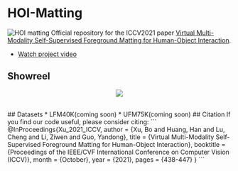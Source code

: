 # HOI-Matting
![HOI matting](https://github.com/JackSyu/HOI-Matting/blob/main/dataset.png)
Official repository for the ICCV2021 paper [Virtual Multi-Modality Self-Supervised Foreground Matting for
Human-Object Interaction](https://arxiv.org/abs/2110.03278).
* [Watch project video](https://www.youtube.com/watch?v=2_EH1KpDrww)
## Showreel

<p align="center">
    <a href="https://www.youtube.com/watch?v=2_EH1KpDrww">
        <img src="https://github.com/JackSyu/HOI-Matting/blob/main/showreel1.gif">
    </a>
</p>
<br>
## Datasets
* LFM40K(coming soon)
* UFM75K(coming soon)
## Citation
If you find our code useful, please consider citing:
```
@InProceedings{Xu_2021_ICCV,
    author    = {Xu, Bo and Huang, Han and Lu, Cheng and Li, Ziwen and Guo, Yandong},
    title     = {Virtual Multi-Modality Self-Supervised Foreground Matting for Human-Object Interaction},
    booktitle = {Proceedings of the IEEE/CVF International Conference on Computer Vision (ICCV)},
    month     = {October},
    year      = {2021},
    pages     = {438-447}
}
```
